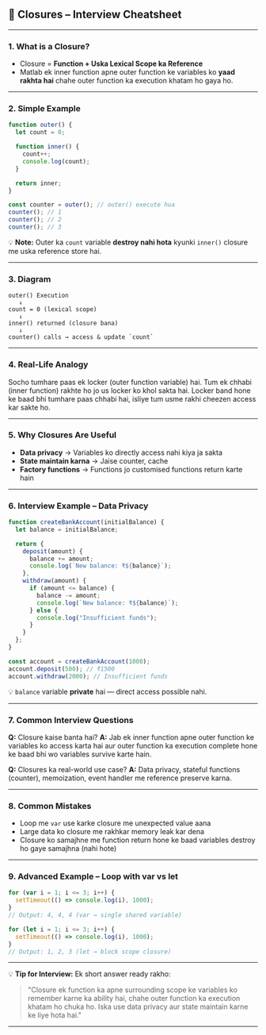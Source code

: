 
## 📝 **Closures – Interview Cheatsheet**

---

### **1. What is a Closure?**

* Closure = **Function + Uska Lexical Scope ka Reference**
* Matlab ek inner function apne outer function ke variables ko **yaad rakhta hai**
  chahe outer function ka execution khatam ho gaya ho.

---

### **2. Simple Example**

```js
function outer() {
  let count = 0;

  function inner() {
    count++;
    console.log(count);
  }

  return inner;
}

const counter = outer(); // outer() execute hua
counter(); // 1
counter(); // 2
counter(); // 3
```

💡 **Note:** Outer ka `count` variable **destroy nahi hota** kyunki `inner()` closure me uska reference store hai.

---

### **3. Diagram**

```
outer() Execution
   ↓
count = 0 (lexical scope)
   ↓
inner() returned (closure bana)
   ↓
counter() calls → access & update `count`
```

---

### **4. Real-Life Analogy**

Socho tumhare paas ek locker (outer function variable) hai.
Tum ek chhabi (inner function) rakhte ho jo us locker ko khol sakta hai.
Locker band hone ke baad bhi tumhare paas chhabi hai,
isliye tum usme rakhi cheezen access kar sakte ho.

---

### **5. Why Closures Are Useful**

* **Data privacy** → Variables ko directly access nahi kiya ja sakta
* **State maintain karna** → Jaise counter, cache
* **Factory functions** → Functions jo customised functions return karte hain

---

### **6. Interview Example – Data Privacy**

```js
function createBankAccount(initialBalance) {
  let balance = initialBalance;

  return {
    deposit(amount) {
      balance += amount;
      console.log(`New balance: ₹${balance}`);
    },
    withdraw(amount) {
      if (amount <= balance) {
        balance -= amount;
        console.log(`New balance: ₹${balance}`);
      } else {
        console.log("Insufficient funds");
      }
    }
  };
}

const account = createBankAccount(1000);
account.deposit(500); // ₹1500
account.withdraw(2000); // Insufficient funds
```

💡 `balance` variable **private** hai — direct access possible nahi.

---

### **7. Common Interview Questions**

**Q:** Closure kaise banta hai?
**A:** Jab ek inner function apne outer function ke variables ko access karta hai
aur outer function ka execution complete hone ke baad bhi wo variables survive karte hain.

**Q:** Closures ka real-world use case?
**A:** Data privacy, stateful functions (counter), memoization, event handler me reference preserve karna.

---

### **8. Common Mistakes**

* Loop me `var` use karke closure me unexpected value aana
* Large data ko closure me rakhkar memory leak kar dena
* Closure ko samajhne me function return hone ke baad variables destroy ho gaye samajhna (nahi hote)

---

### **9. Advanced Example – Loop with var vs let**

```js
for (var i = 1; i <= 3; i++) {
  setTimeout(() => console.log(i), 1000);
}
// Output: 4, 4, 4 (var → single shared variable)

for (let i = 1; i <= 3; i++) {
  setTimeout(() => console.log(i), 1000);
}
// Output: 1, 2, 3 (let → block scope closure)
```

---

💡 **Tip for Interview:**
Ek short answer ready rakho:

> "Closure ek function ka apne surrounding scope ke variables ko remember karne ka ability hai,
> chahe outer function ka execution khatam ho chuka ho. Iska use data privacy aur state maintain karne ke liye hota hai."

---

